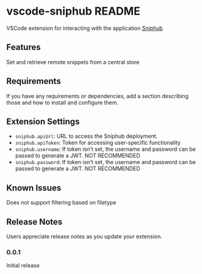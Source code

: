 # vscode-sniphub README

VSCode extension for interacting with the application [Sniphub](https://github.com/ehowe/sniphub)

## Features

Set and retrieve remote snippets from a central store

## Requirements

If you have any requirements or dependencies, add a section describing those and how to install and configure them.

## Extension Settings

* `sniphub.apiUrl`: URL to access the Sniphub deployment.
* `sniphub.apiToken`: Token for accessing user-specific functionality
* `sniphub.username`: If token isn't set, the username and password can be passed to generate a JWT. NOT RECOMMENDED
* `sniphub.password`: If token isn't set, the username and password can be passed to generate a JWT. NOT RECOMMENDED

## Known Issues

Does not support filtering based on filetype

## Release Notes

Users appreciate release notes as you update your extension.

### 0.0.1

Initial release
